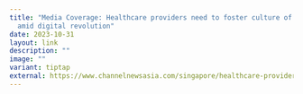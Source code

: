 ```yaml
---
title: "Media Coverage: Healthcare providers need to foster culture of trust
  amid digital revolution"
date: 2023-10-31
layout: link
description: ""
image: ""
variant: tiptap
external: https://www.channelnewsasia.com/singapore/healthcare-providers-foster-culture-trust-amid-digital-revolution-artificial-intelligence-telemedicine-3886006
---
```

